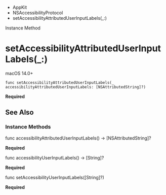 

- AppKit
- NSAccessibilityProtocol
-  setAccessibilityAttributedUserInputLabels(\_:) 

Instance Method

# setAccessibilityAttributedUserInputLabels(\_:)

macOS 14.0+

``` source
func setAccessibilityAttributedUserInputLabels(_ accessibilityAttributedUserInputLabels: [NSAttributedString]?)
```

**Required**

## See Also

### Instance Methods

func accessibilityAttributedUserInputLabels() -> [NSAttributedString]?

**Required**

func accessibilityUserInputLabels() -> [String]?

**Required**

func setAccessibilityUserInputLabels([String]?)

**Required**

